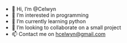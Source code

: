 - 👋 Hi, I’m @Celwyn
- 👀 I’m interested in programming
- 🌱 I’m currently learning python
- 💞️ I’m looking to collaborate on a small project
- 📫 Contact me on hcelwyn@gmail.com

<!---
Celwyn/Celwyn is a ✨ special ✨ repository because its `README.md` (this file) appears on your GitHub profile.
You can click the Preview link to take a look at your changes.
--->
